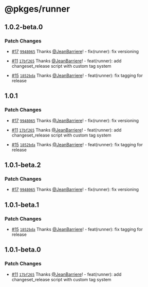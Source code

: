 # @pkges/runner

## 1.0.2-beta.0

### Patch Changes

- [#17](https://github.com/JeanBarriere/turbo-changeset-monorepo/pull/17) [`9948065`](https://github.com/JeanBarriere/turbo-changeset-monorepo/commit/99480656bf27889a9abae7b7618300445d232b66) Thanks [@JeanBarriere](https://github.com/JeanBarriere)! - fix(runner): fix versioning

- [#11](https://github.com/JeanBarriere/turbo-changeset-monorepo/pull/11) [`17bf265`](https://github.com/JeanBarriere/turbo-changeset-monorepo/commit/17bf265333d54e62cf5d9d2efa8bffde1e9066b4) Thanks [@JeanBarriere](https://github.com/JeanBarriere)! - feat(runner): add changeset_release script with custom tag system

- [#15](https://github.com/JeanBarriere/turbo-changeset-monorepo/pull/15) [`1852bda`](https://github.com/JeanBarriere/turbo-changeset-monorepo/commit/1852bdae010a07a3ce4d984e25c72fa9f3c0949b) Thanks [@JeanBarriere](https://github.com/JeanBarriere)! - feat(runner): fix tagging for release

## 1.0.1

### Patch Changes

- [#17](https://github.com/JeanBarriere/turbo-changeset-monorepo/pull/17) [`9948065`](https://github.com/JeanBarriere/turbo-changeset-monorepo/commit/99480656bf27889a9abae7b7618300445d232b66) Thanks [@JeanBarriere](https://github.com/JeanBarriere)! - fix(runner): fix versioning

- [#11](https://github.com/JeanBarriere/turbo-changeset-monorepo/pull/11) [`17bf265`](https://github.com/JeanBarriere/turbo-changeset-monorepo/commit/17bf265333d54e62cf5d9d2efa8bffde1e9066b4) Thanks [@JeanBarriere](https://github.com/JeanBarriere)! - feat(runner): add changeset_release script with custom tag system

- [#15](https://github.com/JeanBarriere/turbo-changeset-monorepo/pull/15) [`1852bda`](https://github.com/JeanBarriere/turbo-changeset-monorepo/commit/1852bdae010a07a3ce4d984e25c72fa9f3c0949b) Thanks [@JeanBarriere](https://github.com/JeanBarriere)! - feat(runner): fix tagging for release

## 1.0.1-beta.2

### Patch Changes

- [#17](https://github.com/JeanBarriere/turbo-changeset-monorepo/pull/17) [`9948065`](https://github.com/JeanBarriere/turbo-changeset-monorepo/commit/99480656bf27889a9abae7b7618300445d232b66) Thanks [@JeanBarriere](https://github.com/JeanBarriere)! - fix(runner): fix versioning

## 1.0.1-beta.1

### Patch Changes

- [#15](https://github.com/JeanBarriere/turbo-changeset-monorepo/pull/15) [`1852bda`](https://github.com/JeanBarriere/turbo-changeset-monorepo/commit/1852bdae010a07a3ce4d984e25c72fa9f3c0949b) Thanks [@JeanBarriere](https://github.com/JeanBarriere)! - feat(runner): fix tagging for release

## 1.0.1-beta.0

### Patch Changes

- [#11](https://github.com/JeanBarriere/turbo-changeset-monorepo/pull/11) [`17bf265`](https://github.com/JeanBarriere/turbo-changeset-monorepo/commit/17bf265333d54e62cf5d9d2efa8bffde1e9066b4) Thanks [@JeanBarriere](https://github.com/JeanBarriere)! - feat(runner): add changeset_release script with custom tag system
